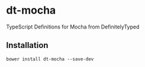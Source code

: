 dt-mocha
========

TypeScript Definitions for Mocha from DefinitelyTyped


Installation
------------

    bower install dt-mocha --save-dev
